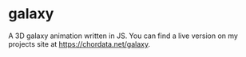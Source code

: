 # galaxy
A 3D galaxy animation written in JS.
You can find a live version on my projects site at https://chordata.net/galaxy.
